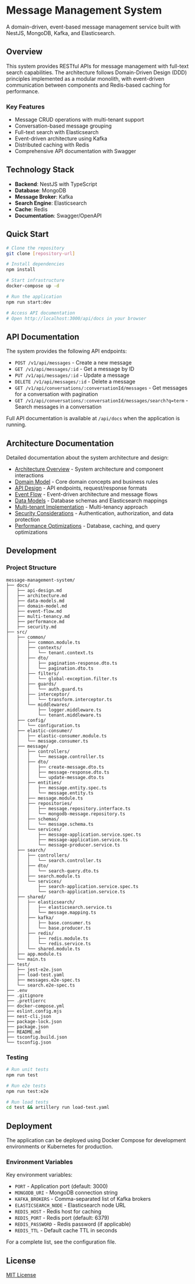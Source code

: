# Message Management System

A domain-driven, event-based message management service built with NestJS, MongoDB, Kafka, and Elasticsearch.

## Overview

This system provides RESTful APIs for message management with full-text search capabilities. The architecture follows Domain-Driven Design (DDD) principles implemented as a modular monolith, with event-driven communication between components and Redis-based caching for performance.

### Key Features

- Message CRUD operations with multi-tenant support
- Conversation-based message grouping
- Full-text search with Elasticsearch
- Event-driven architecture using Kafka
- Distributed caching with Redis
- Comprehensive API documentation with Swagger

## Technology Stack

- **Backend**: NestJS with TypeScript
- **Database**: MongoDB
- **Message Broker**: Kafka
- **Search Engine**: Elasticsearch
- **Cache**: Redis
- **Documentation**: Swagger/OpenAPI

## Quick Start

```bash
# Clone the repository
git clone [repository-url]

# Install dependencies
npm install

# Start infrastructure
docker-compose up -d

# Run the application
npm run start:dev

# Access API documentation
# Open http://localhost:3000/api/docs in your browser
```

## API Documentation

The system provides the following API endpoints:

- `POST /v1/api/messages` - Create a new message
- `GET /v1/api/messages/:id` - Get a message by ID
- `PUT /v1/api/messages/:id` - Update a message
- `DELETE /v1/api/messages/:id` - Delete a message
- `GET /v1/api/conversations/:conversationId/messages` - Get messages for a conversation with pagination
- `GET /v1/api/conversations/:conversationId/messages/search?q=term` - Search messages in a conversation

Full API documentation is available at `/api/docs` when the application is running.

## Architecture Documentation

Detailed documentation about the system architecture and design:

- [Architecture Overview](docs/architecture.md) - System architecture and component interactions
- [Domain Model](docs/domain-model.md) - Core domain concepts and business rules
- [API Design](docs/api-design.md) - API endpoints, request/response formats
- [Event Flow](docs/event-flow.md) - Event-driven architecture and message flows
- [Data Models](docs/data-models.md) - Database schemas and Elasticsearch mappings
- [Multi-tenant Implementation](docs/multi-tenancy.md) - Multi-tenancy approach
- [Security Considerations](docs/security.md) - Authentication, authorization, and data protection
- [Performance Optimizations](docs/performance.md) - Database, caching, and query optimizations

## Development

### Project Structure

```
message-management-system/
├── docs/
│   ├── api-design.md
│   ├── architecture.md
│   ├── data-models.md
│   ├── domain-model.md
│   ├── event-flow.md
│   ├── multi-tenancy.md
│   ├── performance.md
│   ├── security.md
├── src/
│   ├── common/
│   │   ├── common.module.ts
│   │   ├── contexts/
│   │   │   └── tenant.context.ts
│   │   ├── dto/
│   │   │   ├── pagination-response.dto.ts
│   │   │   └── pagination.dto.ts
│   │   ├── filters/
│   │   │   └── global-exception.filter.ts
│   │   ├── guards/
│   │   │   └── auth.guard.ts
│   │   ├── interceptor/
│   │   │   └── transform.interceptor.ts
│   │   └── middlewares/
│   │       ├── logger.middleware.ts
│   │       └── tenant.middleware.ts
│   ├── config/
│   │   └── configuration.ts
│   ├── elastic-consumer/
│   │   ├── elastic-consumer.module.ts
│   │   └── message.consumer.ts
│   ├── message/
│   │   ├── controllers/
│   │   │   └── message.controller.ts
│   │   ├── dto/
│   │   │   ├── create-message.dto.ts
│   │   │   ├── message-response.dto.ts
│   │   │   └── update-message.dto.ts
│   │   ├── entities/
│   │   │   ├── message.entity.spec.ts
│   │   │   └── message.entity.ts
│   │   ├── message.module.ts
│   │   ├── repositories/
│   │   │   ├── message.repository.interface.ts
│   │   │   └── mongodb-message.repository.ts
│   │   ├── schemas/
│   │   │   └── message.schema.ts
│   │   └── services/
│   │       ├── message-application.service.spec.ts
│   │       ├── message-application.service.ts
│   │       └── message-producer.service.ts
│   ├── search/
│   │   ├── controllers/
│   │   │   └── search.controller.ts
│   │   ├── dto/
│   │   │   └── search-query.dto.ts
│   │   ├── search.module.ts
│   │   └── services/
│   │       ├── search-application.service.spec.ts
│   │       └── search-application.service.ts
│   ├── shared/
│   │   ├── elasticsearch/
│   │   │   ├── elasticsearch.service.ts
│   │   │   └── message.mapping.ts
│   │   ├── kafka/
│   │   │   ├── base.consumer.ts
│   │   │   └── base.producer.ts
│   │   ├── redis/
│   │   │   ├── redis.module.ts
│   │   │   └── redis.service.ts
│   │   └── shared.module.ts
│   ├── app.module.ts
│   └── main.ts
├── test/
│   ├── jest-e2e.json
│   ├── load-test.yaml
│   ├── messages.e2e-spec.ts
│   └── search.e2e-spec.ts
├── .env
├── .gitignore
├── .prettierrc
├── docker-compose.yml
├── eslint.config.mjs
├── nest-cli.json
├── package-lock.json
├── package.json
├── README.md
├── tsconfig.build.json
└── tsconfig.json
```

### Testing

```bash
# Run unit tests
npm run test

# Run e2e tests
npm run test:e2e

# Run load tests
cd test && artillery run load-test.yaml
```

## Deployment

The application can be deployed using Docker Compose for development environments or Kubernetes for production.

### Environment Variables

Key environment variables:

- `PORT` - Application port (default: 3000)
- `MONGODB_URI` - MongoDB connection string
- `KAFKA_BROKERS` - Comma-separated list of Kafka brokers
- `ELASTICSEARCH_NODE` - Elasticsearch node URL
- `REDIS_HOST` - Redis host for caching
- `REDIS_PORT` - Redis port (default: 6379)
- `REDIS_PASSWORD` - Redis password (if applicable)
- `REDIS_TTL` - Default cache TTL in seconds

For a complete list, see the configuration file.

## License

[MIT License](LICENSE)

